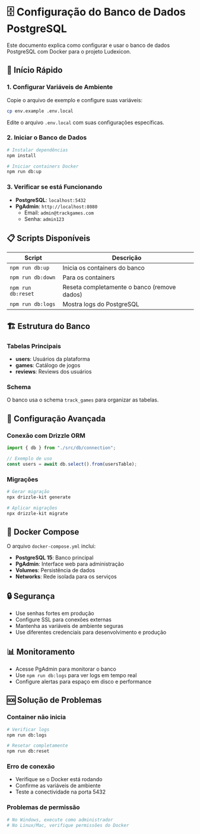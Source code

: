# 🗄️ Configuração do Banco de Dados PostgreSQL

Este documento explica como configurar e usar o banco de dados PostgreSQL com Docker para o projeto Ludexicon.

## 🚀 Início Rápido

### 1. Configurar Variáveis de Ambiente

Copie o arquivo de exemplo e configure suas variáveis:

```bash
cp env.example .env.local
```

Edite o arquivo `.env.local` com suas configurações específicas.

### 2. Iniciar o Banco de Dados

```bash
# Instalar dependências
npm install

# Iniciar containers Docker
npm run db:up
```

### 3. Verificar se está Funcionando

- **PostgreSQL**: `localhost:5432`
- **PgAdmin**: `http://localhost:8080`
  - Email: `admin@trackgames.com`
  - Senha: `admin123`

## 📋 Scripts Disponíveis

| Script             | Descrição                                   |
| ------------------ | ------------------------------------------- |
| `npm run db:up`    | Inicia os containers do banco               |
| `npm run db:down`  | Para os containers                          |
| `npm run db:reset` | Reseta completamente o banco (remove dados) |
| `npm run db:logs`  | Mostra logs do PostgreSQL                   |

## 🏗️ Estrutura do Banco

### Tabelas Principais

- **users**: Usuários da plataforma
- **games**: Catálogo de jogos
- **reviews**: Reviews dos usuários

### Schema

O banco usa o schema `track_games` para organizar as tabelas.

## 🔧 Configuração Avançada

### Conexão com Drizzle ORM

```typescript
import { db } from "./src/db/connection";

// Exemplo de uso
const users = await db.select().from(usersTable);
```

### Migrações

```bash
# Gerar migração
npx drizzle-kit generate

# Aplicar migrações
npx drizzle-kit migrate
```

## 🐳 Docker Compose

O arquivo `docker-compose.yml` inclui:

- **PostgreSQL 15**: Banco principal
- **PgAdmin**: Interface web para administração
- **Volumes**: Persistência de dados
- **Networks**: Rede isolada para os serviços

## 🔒 Segurança

- Use senhas fortes em produção
- Configure SSL para conexões externas
- Mantenha as variáveis de ambiente seguras
- Use diferentes credenciais para desenvolvimento e produção

## 📊 Monitoramento

- Acesse PgAdmin para monitorar o banco
- Use `npm run db:logs` para ver logs em tempo real
- Configure alertas para espaço em disco e performance

## 🆘 Solução de Problemas

### Container não inicia

```bash
# Verificar logs
npm run db:logs

# Resetar completamente
npm run db:reset
```

### Erro de conexão

- Verifique se o Docker está rodando
- Confirme as variáveis de ambiente
- Teste a conectividade na porta 5432

### Problemas de permissão

```bash
# No Windows, execute como administrador
# No Linux/Mac, verifique permissões do Docker
```
